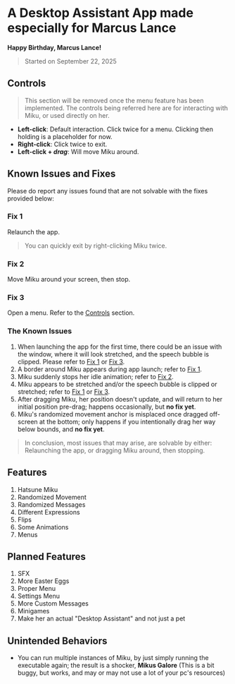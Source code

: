 # A Desktop Assistant App made especially for Marcus Lance

**Happy Birthday, Marcus Lance!**

> Started on September 22, 2025

## Controls

> This section will be removed once the menu feature has been implemented.
> The controls being referred here are for interacting with Miku, or used directly on her.

- **Left-click**: Default interaction. Click twice for a menu. Clicking then holding is a placeholder for now.
- **Right-click**: Click twice to exit.
- **Left-click + *drag***: Will move Miku around.

## Known Issues and Fixes

Please do report any issues found that are not solvable with the fixes provided below:

### Fix 1

Relaunch the app.

> You can quickly exit by right-clicking Miku twice.

### Fix 2

Move Miku around your screen, then stop.

### Fix 3

Open a menu. Refer to the [Controls](#controls) section.

### The Known Issues

1. When launching the app for the first time, there could be an issue with the window, where it will look stretched, and the speech bubble is clipped. Please refer to [Fix 1](#fix-1) or [Fix 3](#fix-3).
2. A border around Miku appears during app launch; refer to [Fix 1](#fix-1).
3. Miku suddenly stops her idle animation; refer to [Fix 2](#fix-2).
4. Miku appears to be stretched and/or the speech bubble is clipped or stretched; refer to [Fix 1](#fix-1) or [Fix 3](#fix-3).
5. After dragging Miku, her position doesn't update, and will return to her initial position pre-drag; happens occasionally, but **no fix yet**.
6. Miku's randomized movement anchor is misplaced once dragged off-screen at the bottom; only happens if you intentionally drag her way below bounds, and **no fix yet**.

> In conclusion, most issues that may arise, are solvable by either:
> Relaunching the app, or dragging Miku around, then stopping.

## Features

1. Hatsune Miku
2. Randomized Movement
3. Randomized Messages
4. Different Expressions
5. Flips
6. Some Animations
7. Menus

## Planned Features

1. SFX
2. More Easter Eggs
3. Proper Menu
4. Settings Menu
5. More Custom Messages
6. Minigames
7. Make her an actual "Desktop Assistant" and not just a pet

## Unintended Behaviors

- You can run multiple instances of Miku, by just simply running the executable again; the result is a shocker, **Mikus Galore** (This is a bit buggy, but works, and may or may not use a lot of your pc's resources)
